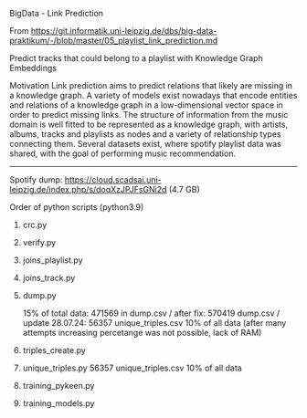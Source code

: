 BigData - Link Prediction

From 
https://git.informatik.uni-leipzig.de/dbs/big-data-praktikum/-/blob/master/05_playlist_link_prediction.md

Predict tracks that could belong to a playlist with Knowledge Graph Embeddings

Motivation Link prediction aims to predict relations that likely are missing in a knowledge graph. A variety of models exist nowadays that encode entities and relations of a knowledge graph in a low-dimensional vector space in order to predict missing links. The structure of information from the music domain is well fitted to be represented as a knowledge graph, with artists, albums, tracks and playlists as nodes and a variety of relationship types connecting them. Several datasets exist, where spotify playlist data was shared, with the goal of performing music recommendation.

--------------------------------------------------------

Spotify dump: https://cloud.scadsai.uni-leipzig.de/index.php/s/doqXzJPJFsGNi2d  (4.7 GB)

Order of python scripts (python3.9)

1. crc.py
2. verify.py
3. joins_playlist.py
4. joins_track.py
5. dump.py

   15% of total data: 471569 in dump.csv / after fix: 570419 dump.csv / update 28.07.24: 56357 unique_triples.csv 10% of all data (after many attempts increasing percetange was not possible, lack of RAM)


6. triples_create.py
7. unique_triples.py 56357 unique_triples.csv 10% of all data 
8. training_pykeen.py
9. training_models.py



